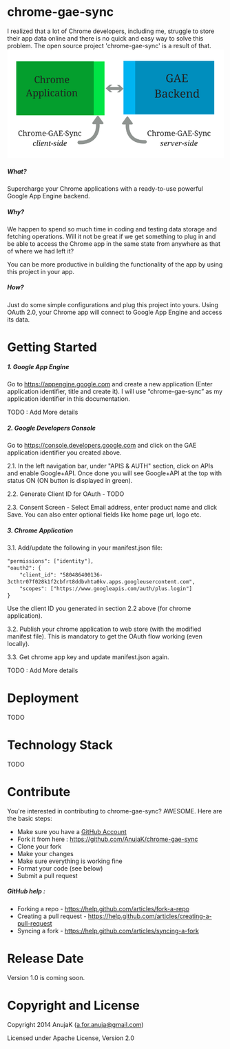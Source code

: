 chrome-gae-sync
==========

I realized that a lot of Chrome developers, including me, struggle to store their app data online and there is no quick and easy way to solve this problem. The open source project 'chrome-gae-sync' is a result of that.
![alt text](https://raw.githubusercontent.com/AnujaK/chrome-gae-sync/master/extras/Chrome-GAE-Sync_img.png "Initial Design")
##### What?

Supercharge your Chrome applications with a ready-to-use powerful Google App Engine backend. 


##### Why?

We happen to spend so much time in coding and testing data storage and fetching operations. Will it not be great if we get something to plug in and be able to access the Chrome app in the same state from anywhere as that of where we had left it?

You can be more productive in building the functionality of the app by using this project in your app.

##### How?

Just do some simple configurations and plug this project into yours. Using OAuth 2.0, your Chrome app will connect to Google App Engine and access its data.

Getting Started
==========

##### 1. Google App Engine


Go to https://appengine.google.com and create a new application (Enter application identifier, title and create it). I will use “chrome-gae-sync” as my application identifier in this documentation.

TODO : Add More details

##### 2. Google Developers Console


Go to https://console.developers.google.com and click on the GAE application identifier you created above. 

2.1. In the left navigation bar, under "APIS & AUTH" section, click on APIs and enable Google+API. Once done you will see Google+API at the top with status ON (ON button is displayed in green).

2.2. Generate Client ID for OAuth - TODO

2.3. Consent Screen - Select Email address, enter product name and click Save. You can also enter optional fields like home page url, logo etc.


##### 3. Chrome Application

3.1. Add/update the following in your manifest.json file:

```
"permissions": ["identity"],
"oauth2": {
    "client_id": "580486400136-3cthtr07f028k1f2cbfrt8ddbvhta0kv.apps.googleusercontent.com",
    "scopes": ["https://www.googleapis.com/auth/plus.login"]
}
```

Use the client ID you generated in section 2.2 above (for chrome application).

3.2. Publish your chrome application to web store (with the modified manifest file). This is mandatory to get the OAuth flow working (even locally).

3.3. Get chrome app key and update manifest.json again.

TODO : Add More details


Deployment
==========

TODO

Technology Stack
==========

TODO

Contribute
==========

You're interested in contributing to chrome-gae-sync? AWESOME. Here are the basic steps:

- Make sure you have a [GitHub Account](https://github.com/signup/free)
- Fork it from here : https://github.com/AnujaK/chrome-gae-sync
- Clone your fork  
- Make your changes
- Make sure everything is working fine
- Format your code (see below)
- Submit a pull request

##### GitHub help : 

- Forking a repo - https://help.github.com/articles/fork-a-repo
- Creating a pull request - https://help.github.com/articles/creating-a-pull-request
- Syncing a fork - https://help.github.com/articles/syncing-a-fork
 

Release Date
==========

Version 1.0 is coming soon.

Copyright and License
==========

Copyright 2014 AnujaK (a.for.anuja@gmail.com)

Licensed under Apache License, Version 2.0
